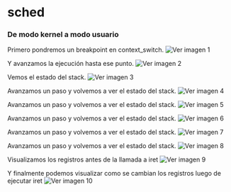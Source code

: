 # sched

### De modo kernel a modo usuario

Primero pondremos un breakpoint en context_switch.
![Ver imagen 1](https://github.com/fiubatps/sisop_2024a_g25/blob/unoptimized_search/sched/images/parte_1_imagen_1.png)


Y avanzamos la ejecución hasta ese punto.
![Ver imagen 2](https://github.com/fiubatps/sisop_2024a_g25/blob/unoptimized_search/sched/images/parte_1_imagen_2.png)

Vemos el estado del stack.
![Ver imagen 3](https://github.com/fiubatps/sisop_2024a_g25/blob/unoptimized_search/sched/images/parte_1_imagen_3.png)

Avanzamos un paso y volvemos a ver el estado del stack.
![Ver imagen 4](https://github.com/fiubatps/sisop_2024a_g25/blob/unoptimized_search/sched/images/parte_1_imagen_4.png)

Avanzamos un paso y volvemos a ver el estado del stack.
![Ver imagen 5](https://github.com/fiubatps/sisop_2024a_g25/blob/unoptimized_search/sched/images/parte_1_imagen_5.png)

Avanzamos un paso y volvemos a ver el estado del stack.
![Ver imagen 6](https://github.com/fiubatps/sisop_2024a_g25/blob/unoptimized_search/sched/images/parte_1_imagen_6.png)

Avanzamos un paso y volvemos a ver el estado del stack.
![Ver imagen 7](https://github.com/fiubatps/sisop_2024a_g25/blob/unoptimized_search/sched/images/parte_1_imagen_7.png)

Avanzamos un paso y volvemos a ver el estado del stack.
![Ver imagen 8](https://github.com/fiubatps/sisop_2024a_g25/blob/unoptimized_search/sched/images/parte_1_imagen_8.png)

Visualizamos los registros antes de la llamada a iret
![Ver imagen 9](https://github.com/fiubatps/sisop_2024a_g25/blob/unoptimized_search/sched/images/parte_1_imagen_9.png)

Y finalmente podemos visualizar como se cambian los registros luego de ejecutar iret
![Ver imagen 10](https://github.com/fiubatps/sisop_2024a_g25/blob/unoptimized_search/sched/images/parte_1_imagen_10.png)